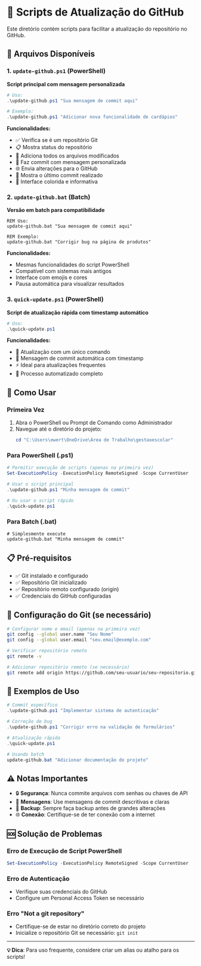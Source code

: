 # 📜 Scripts de Atualização do GitHub

Este diretório contém scripts para facilitar a atualização do repositório no GitHub.

## 📁 Arquivos Disponíveis

### 1. `update-github.ps1` (PowerShell)
**Script principal com mensagem personalizada**

```powershell
# Uso:
.\update-github.ps1 "Sua mensagem de commit aqui"

# Exemplo:
.\update-github.ps1 "Adicionar nova funcionalidade de cardápios"
```

**Funcionalidades:**
- ✅ Verifica se é um repositório Git
- 📋 Mostra status do repositório
- 📁 Adiciona todos os arquivos modificados
- 💾 Faz commit com mensagem personalizada
- 🌐 Envia alterações para o GitHub
- 📝 Mostra o último commit realizado
- 🎨 Interface colorida e informativa

### 2. `update-github.bat` (Batch)
**Versão em batch para compatibilidade**

```batch
REM Uso:
update-github.bat "Sua mensagem de commit aqui"

REM Exemplo:
update-github.bat "Corrigir bug na página de produtos"
```

**Funcionalidades:**
- Mesmas funcionalidades do script PowerShell
- Compatível com sistemas mais antigos
- Interface com emojis e cores
- Pausa automática para visualizar resultados

### 3. `quick-update.ps1` (PowerShell)
**Script de atualização rápida com timestamp automático**

```powershell
# Uso:
.\quick-update.ps1
```

**Funcionalidades:**
- 🚀 Atualização com um único comando
- 📅 Mensagem de commit automática com timestamp
- ⚡ Ideal para atualizações frequentes
- 🔄 Processo automatizado completo

## 🚀 Como Usar

### Primeira Vez
1. Abra o PowerShell ou Prompt de Comando como Administrador
2. Navegue até o diretório do projeto:
   ```powershell
   cd "C:\Users\ewert\OneDrive\Área de Trabalho\gestaoescolar"
   ```

### Para PowerShell (.ps1)
```powershell
# Permitir execução de scripts (apenas na primeira vez)
Set-ExecutionPolicy -ExecutionPolicy RemoteSigned -Scope CurrentUser

# Usar o script principal
.\update-github.ps1 "Minha mensagem de commit"

# Ou usar o script rápido
.\quick-update.ps1
```

### Para Batch (.bat)
```batch
# Simplesmente execute
update-github.bat "Minha mensagem de commit"
```

## 📋 Pré-requisitos

- ✅ Git instalado e configurado
- ✅ Repositório Git inicializado
- ✅ Repositório remoto configurado (origin)
- ✅ Credenciais do GitHub configuradas

## 🔧 Configuração do Git (se necessário)

```bash
# Configurar nome e email (apenas na primeira vez)
git config --global user.name "Seu Nome"
git config --global user.email "seu.email@exemplo.com"

# Verificar repositório remoto
git remote -v

# Adicionar repositório remoto (se necessário)
git remote add origin https://github.com/seu-usuario/seu-repositorio.git
```

## 🎯 Exemplos de Uso

```powershell
# Commit específico
.\update-github.ps1 "Implementar sistema de autenticação"

# Correção de bug
.\update-github.ps1 "Corrigir erro na validação de formulários"

# Atualização rápida
.\quick-update.ps1

# Usando batch
update-github.bat "Adicionar documentação do projeto"
```

## ⚠️ Notas Importantes

- 🔒 **Segurança**: Nunca commite arquivos com senhas ou chaves de API
- 📝 **Mensagens**: Use mensagens de commit descritivas e claras
- 🔄 **Backup**: Sempre faça backup antes de grandes alterações
- 🌐 **Conexão**: Certifique-se de ter conexão com a internet

## 🆘 Solução de Problemas

### Erro de Execução de Script PowerShell
```powershell
Set-ExecutionPolicy -ExecutionPolicy RemoteSigned -Scope CurrentUser
```

### Erro de Autenticação
- Verifique suas credenciais do GitHub
- Configure um Personal Access Token se necessário

### Erro "Not a git repository"
- Certifique-se de estar no diretório correto do projeto
- Inicialize o repositório Git se necessário: `git init`

---

**💡 Dica**: Para uso frequente, considere criar um alias ou atalho para os scripts!